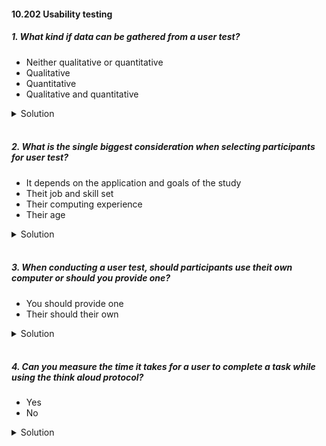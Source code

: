 #### 10.202 Usability testing

##### 1. What kind if data can be gathered from a user test?

- Neither qualitative or quantitative
- Qualitative
- Quantitative
- Qualitative and quantitative 

<details>
  <summary>Solution</summary>

  Qualitative and quantitative 

  </br>

</details>

</br>

##### 2. What is the single biggest consideration when selecting participants for user test?

- It depends on the application and goals of the study
- Theit job and skill set
- Their computing experience
- Their age

<details>
  <summary>Solution</summary>

   It depends on the application and goals of the study

  </br>

</details>

</br>

##### 3. When conducting a user test, should participants use theit own computer or should you provide one?

- You should provide one
- Their should their own

<details>
  <summary>Solution</summary>

   You should provide one

  </br>

</details>

</br>

##### 4. Can you measure the time it takes for a user to complete a task while using the think aloud protocol?
- Yes
- No

<details>
  <summary>Solution</summary>

   No  

  </br>

</details>

</br>
